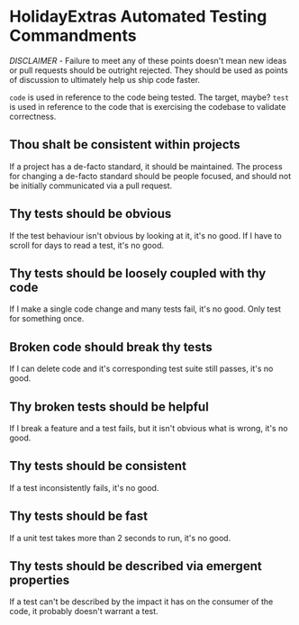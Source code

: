 # HolidayExtras Automated Testing Commandments

*DISCLAIMER* - Failure to meet any of these points doesn't mean new ideas or pull requests should be outright rejected. They should be used as points of discussion to ultimately help us ship code faster.

`code` is used in reference to the code being tested. The target, maybe?
`test` is used in reference to the code that is exercising the codebase to validate correctness.

## Thou shalt be consistent within projects
If a project has a de-facto standard, it should be maintained. The process for changing a de-facto standard should be people focused, and should not be initially communicated via a pull request.

## Thy tests should be obvious
If the test behaviour isn't obvious by looking at it, it's no good. If I have to scroll for days to read a test, it's no good.

## Thy tests should be loosely coupled with thy code
If I make a single code change and many tests fail, it's no good. Only test for something once.

## Broken code should break thy tests
If I can delete code and it's corresponding test suite still passes, it's no good.

## Thy broken tests should be helpful
If I break a feature and a test fails, but it isn't obvious what is wrong, it's no good.

## Thy tests should be consistent
If a test inconsistently fails, it's no good.

## Thy tests should be fast
If a unit test takes more than 2 seconds to run, it's no good.

## Thy tests should be described via emergent properties
If a test can't be described by the impact it has on the consumer of the code, it probably doesn't warrant a test.
